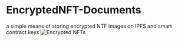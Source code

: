 # EncryptedNFT-Documents
a simple means of storing encrypted NTF images on IPFS and smart contract keys
![Encrypted NFTs](https://user-images.githubusercontent.com/16103963/170800047-fb2760a6-39a4-4e5c-969c-d5997bd51e1f.png)
